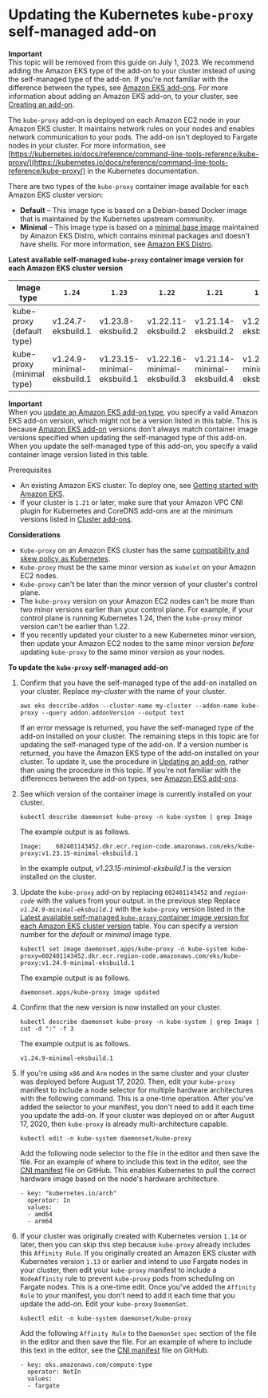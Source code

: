 # Updating the Kubernetes `kube-proxy` self\-managed add\-on<a name="managing-kube-proxy"></a>

**Important**  
This topic will be removed from this guide on July 1, 2023\. We recommend adding the Amazon EKS type of the add\-on to your cluster instead of using the self\-managed type of the add\-on\. If you're not familiar with the difference between the types, see [Amazon EKS add\-ons](eks-add-ons.md)\. For more information about adding an Amazon EKS add\-on, to your cluster, see [Creating an add\-on](managing-add-ons.md#creating-an-add-on)\.

The `kube-proxy` add\-on is deployed on each Amazon EC2 node in your Amazon EKS cluster\. It maintains network rules on your nodes and enables network communication to your pods\. The add\-on isn't deployed to Fargate nodes in your cluster\. For more information, see [https://kubernetes.io/docs/reference/command-line-tools-reference/kube-proxy/](https://kubernetes.io/docs/reference/command-line-tools-reference/kube-proxy/) in the Kubernetes documentation\.

There are two types of the `kube-proxy` container image available for each Amazon EKS cluster version:
+ **Default** – This image type is based on a Debian\-based Docker image that is maintained by the Kubernetes upstream community\.
+ **Minimal** – This image type is based on a [minimal base image](https://gallery.ecr.aws/eks-distro-build-tooling/eks-distro-minimal-base-iptables) maintained by Amazon EKS Distro, which contains minimal packages and doesn't have shells\. For more information, see [Amazon EKS Distro](https://distro.eks.amazonaws.com/)\.<a name="kube-proxy-latest-versions-table"></a><a name="kube-proxy-latest-tags"></a>


**Latest available self\-managed `kube-proxy` container image version for each Amazon EKS cluster version**  

| Image type | `1.24` | `1.23` | `1.22` | `1.21` | `1.20` | `1.19` | 
| --- | --- | --- | --- | --- | --- | --- | 
| kube\-proxy \(default type\) | v1\.24\.7\-eksbuild\.1 | v1\.23\.8\-eksbuild\.2 | v1\.22\.11\-eksbuild\.2 | v1\.21\.14\-eksbuild\.2 | v1\.20\.15\-eksbuild\.2 | v1\.19\.16\-eksbuild\.2 | 
| kube\-proxy \(minimal type\) | v1\.24\.9\-minimal\-eksbuild\.1 | v1\.23\.15\-minimal\-eksbuild\.1 | v1\.22\.16\-minimal\-eksbuild\.3 | v1\.21\.14\-minimal\-eksbuild\.4 | v1\.20\.15\-minimal\-eksbuild\.4 | v1\.19\.16\-minimal\-eksbuild\.3 | 

**Important**  
When you [update an Amazon EKS add\-on type](managing-add-ons.md#updating-an-add-on), you specify a valid Amazon EKS add\-on version, which might not be a version listed in this table\. This is because [Amazon EKS add\-on](eks-add-ons.md#add-ons-kube-proxy) versions don't always match container image versions specified when updating the self\-managed type of this add\-on\. When you update the self\-managed type of this add\-on, you specify a valid container image version listed in this table\. 

 Prerequisites
+ An existing Amazon EKS cluster\. To deploy one, see [Getting started with Amazon EKS](getting-started.md)\.
+ If your cluster is `1.21` or later, make sure that your Amazon VPC CNI plugin for Kubernetes and CoreDNS add\-ons are at the minimum versions listed in [Cluster add\-ons](service-accounts.md#boundserviceaccounttoken-validated-add-on-versions)\.

**Considerations**
+ `Kube-proxy` on an Amazon EKS cluster has the same [compatibility and skew policy as Kubernetes](https://kubernetes.io/releases/version-skew-policy/#kube-proxy)\.
+ `Kube-proxy` must be the same minor version as `kubelet` on your Amazon EC2 nodes\. 
+ `Kube-proxy` can't be later than the minor version of your cluster's control plane\.
+ The `kube-proxy` version on your Amazon EC2 nodes can't be more than two minor versions earlier than your control plane\. For example, if your control plane is running Kubernetes 1\.24, then the `kube-proxy` minor version can't be earlier than 1\.22\.
+ If you recently updated your cluster to a new Kubernetes minor version, then update your Amazon EC2 nodes to the same minor version *before* updating `kube-proxy` to the same minor version as your nodes\.

**To update the `kube-proxy` self\-managed add\-on**

1. Confirm that you have the self\-managed type of the add\-on installed on your cluster\. Replace *my\-cluster* with the name of your cluster\.

   ```
   aws eks describe-addon --cluster-name my-cluster --addon-name kube-proxy --query addon.addonVersion --output text
   ```

   If an error message is returned, you have the self\-managed type of the add\-on installed on your cluster\. The remaining steps in this topic are for updating the self\-managed type of the add\-on\. If a version number is returned, you have the Amazon EKS type of the add\-on installed on your cluster\. To update it, use the procedure in [Updating an add\-on](managing-add-ons.md#updating-an-add-on), rather than using the procedure in this topic\. If you're not familiar with the differences between the add\-on types, see [Amazon EKS add\-ons](eks-add-ons.md)\.

1. See which version of the container image is currently installed on your cluster\.

   ```
   kubectl describe daemonset kube-proxy -n kube-system | grep Image
   ```

   The example output is as follows\.

   ```
   Image:    602401143452.dkr.ecr.region-code.amazonaws.com/eks/kube-proxy:v1.23.15-minimal-eksbuild.1
   ```

   In the example output, *v1\.23\.15\-minimal\-eksbuild\.1* is the version installed on the cluster\.

1. Update the `kube-proxy` add\-on by replacing `602401143452` and *`region-code`* with the values from your output\. in the previous step Replace *`v1.24.9-minimal-eksbuild.1`* with the `kube-proxy` version listed in the [Latest available self\-managed `kube-proxy` container image version for each Amazon EKS cluster version](#kube-proxy-latest-tags) table\. You can specify a version number for the *default* or *minimal* image type\.

   ```
   kubectl set image daemonset.apps/kube-proxy -n kube-system kube-proxy=602401143452.dkr.ecr.region-code.amazonaws.com/eks/kube-proxy:v1.24.9-minimal-eksbuild.1
   ```

   The example output is as follows\.

   ```
   daemonset.apps/kube-proxy image updated
   ```

1. Confirm that the new version is now installed on your cluster\.

   ```
   kubectl describe daemonset kube-proxy -n kube-system | grep Image | cut -d ":" -f 3
   ```

   The example output is as follows\.

   ```
   v1.24.9-minimal-eksbuild.1
   ```

1. If you're using `x86` and `Arm` nodes in the same cluster and your cluster was deployed before August 17, 2020\. Then, edit your `kube-proxy` manifest to include a node selector for multiple hardware architectures with the following command\. This is a one\-time operation\. After you've added the selector to your manifest, you don't need to add it each time you update the add\-on\. If your cluster was deployed on or after August 17, 2020, then `kube-proxy` is already multi\-architecture capable\.

   ```
   kubectl edit -n kube-system daemonset/kube-proxy
   ```

   Add the following node selector to the file in the editor and then save the file\. For an example of where to include this text in the editor, see the [CNI manifest](https://github.com/aws/amazon-vpc-cni-k8s/blob/release-1.11/config/master/aws-k8s-cni.yaml#L265-#L269) file on GitHub\. This enables Kubernetes to pull the correct hardware image based on the node's hardware architecture\.

   ```
   - key: "kubernetes.io/arch"
     operator: In
     values:
     - amd64
     - arm64
   ```

1. If your cluster was originally created with Kubernetes version `1.14` or later, then you can skip this step because `kube-proxy` already includes this `Affinity Rule`\. If you originally created an Amazon EKS cluster with Kubernetes version `1.13` or earlier and intend to use Fargate nodes in your cluster, then edit your `kube-proxy` manifest to include a `NodeAffinity` rule to prevent `kube-proxy` pods from scheduling on Fargate nodes\. This is a one\-time edit\. Once you've added the `Affinity Rule` to your manifest, you don't need to add it each time that you update the add\-on\. Edit your `kube-proxy` `DaemonSet`\.

   ```
   kubectl edit -n kube-system daemonset/kube-proxy
   ```

   Add the following `Affinity Rule` to the `DaemonSet` `spec` section of the file in the editor and then save the file\. For an example of where to include this text in the editor, see the [CNI manifest](https://github.com/aws/amazon-vpc-cni-k8s/blob/release-1.11/config/master/aws-k8s-cni.yaml#L270-#L273) file on GitHub\.

   ```
   - key: eks.amazonaws.com/compute-type
     operator: NotIn
     values:
     - fargate
   ```